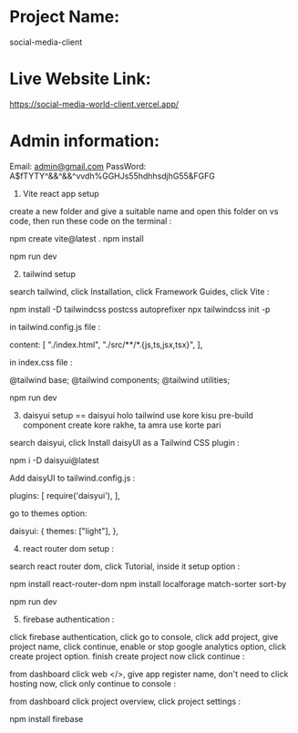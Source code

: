# Project Name:
social-media-client

# Live Website Link:
https://social-media-world-client.vercel.app/

# Admin information:
Email: admin@gmail.com
PassWord: A$fTYTY^&&^&&^vvdh%GGHJs55hdhhsdjhG55&FGFG

1. Vite react app setup

create a new folder and give a suitable name and open this folder on vs code, then run these code on the terminal :

npm create vite@latest .
npm install

npm run dev

2. tailwind setup

search tailwind, click Installation, click Framework Guides, click Vite :

npm install -D tailwindcss postcss autoprefixer
npx tailwindcss init -p


in tailwind.config.js file :

  content: [
    "./index.html",
    "./src/**/*.{js,ts,jsx,tsx}",
  ],

in index.css file :

@tailwind base;
@tailwind components;
@tailwind utilities;


npm run dev

3. daisyui setup 
== daisyui holo tailwind use kore kisu pre-build component create kore rakhe, ta amra use korte pari

search daisyui, click Install daisyUI as a Tailwind CSS plugin :

npm i -D daisyui@latest


Add daisyUI to tailwind.config.js :

  plugins: [
    require('daisyui'),
  ],

go to themes option:

daisyui: {
    themes: ["light"],
  },

4. react router dom setup :

search react router dom, click Tutorial, inside it setup option :

npm install react-router-dom
npm install localforage match-sorter sort-by

npm run dev

5. firebase authentication :

click firebase authentication, click go to console, click add project, give project name, click continue,
enable or stop google analytics option, click create project option. finish create project now click continue :

from dashboard click web </>, give app register name, don't need to click hosting now, click only continue to console :

from dashboard click project overview, click project settings :

npm install firebase

